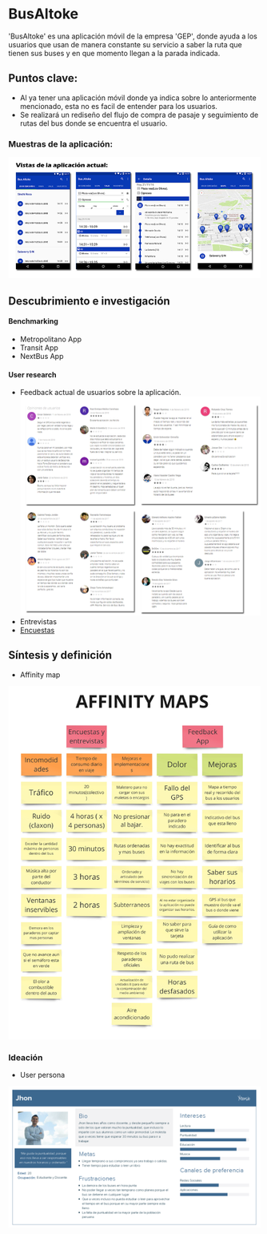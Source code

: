 # BusAltoke
'BusAltoke' es una aplicación móvil de la empresa 'GEP', donde ayuda a los usuarios que usan de manera constante su servicio a saber la ruta que tienen sus buses y en que momento llegan a la parada indicada.

## Puntos clave:
* Al ya tener una aplicación móvil donde ya indica sobre lo anteriormente mencionado, esta no es facil de entender para los usuarios.
* Se realizará un rediseño del flujo de compra de pasaje y seguimiento de rutas del bus donde se encuentra el usuario.

 ### Muestras de la aplicación:
 
 ![Aplicación original](assets/documents/origin.png)

 ## Descubrimiento e investigación
 
 #### Benchmarking
 
 * Metropolitano App
 * Transit App
 * NextBus App

#### User research
* Feedback actual de usuarios sobre la aplicación.
![FeedbackApp](assets/documents/feedbackuser.png)
* Entrevistas
* [Encuestas](https://docs.google.com/spreadsheets/d/1oYhzy1EKBkhn_p6WH7NTPPfQ9eA5YnH5FnrmsGDynGo/edit#gid=782536115) 

## Síntesis y definición
* Affinity map

![affinityMaps](assets/documents/affinityMaps.jpg)

### Ideación
* User persona

![jhon](assets/documents/userpersona.png)

